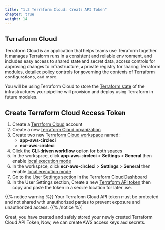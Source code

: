 ```yaml
---
title: "1.2 Terraform Cloud: Create API Token"
chapter: true
weight: 14
---
```


## Terraform Cloud

Terraform Cloud is an application that helps teams use Terraform together. It manages Terraform runs in a consistent and reliable environment, and includes easy access to shared state and secret data, access controls for approving changes to infrastructure, a private registry for sharing Terraform modules, detailed policy controls for governing the contents of Terraform configurations, and more.

You will be using Terraform Cloud to store the [Terraform state][1] of the infrastructures your pipeline will provision and deploy using Terraform in future modules.


## Create Terraform Cloud Access Token

1. Create a [Terraform Cloud][4] account
1. Create a new [Terraform Cloud organization][7]
1. Create two new [Terraform Cloud workspace][8] named:
    - **app-aws-circleci**
    - **ecr-aws-circleci**
1. Click the **CLI-driven workflow** option for both spaces
1. In the workspace, click **app-aws-circleci** > **Settings** > **General** then enable [local execution mode][18]
1. In the workspace, click **ecr-aws-circleci** > **Settings** > **General** then enable [local execution mode][18]
1. Go to the [User Settings section][16] in the Terraform Cloud Dashboard
1. In the User Settings section, Create a new [Terraform API token][17] then copy and paste the token in a secure location for later use.

{{% notice warning %}}
Your Terraform Cloud API token must be protected and not shared with unauthorized parties to prevent exposure and unauthorized access.
{{% /notice %}}

Great, you have created and safely stored your newly created Terraform Cloud API Token, Now, we can create AWS access keys and secrets.

<!-- URL Links index -->
[1]: https://www.terraform.io/docs/language/state/index.html
[4]: https://app.terraform.io/signup/account
[7]: https://learn.hashicorp.com/terraform/cloud-getting-started/signup#create-your-organization
[8]: https://learn.hashicorp.com/terraform/cloud-getting-started/create-workspace
[16]: https://www.terraform.io/docs/cloud/users-teams-organizations/users.html#user-settings
[17]: https://www.terraform.io/docs/cloud/users-teams-organizations/users.html#api-tokens
[18]: https://www.terraform.io/docs/cloud/workspaces/settings.html#execution-mode